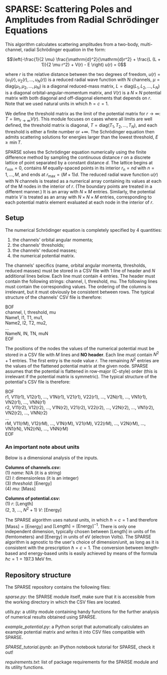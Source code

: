 # SPARSE: Scattering Poles and Amplitudes from Radial Schrödinger Equations

This algorithm calculates scattering amplitudes from a two-body, multi-channel, radial Schrödinger equation in the form:

$$\left(-\frac{1}{2 \mu} \frac{\mathrm{d}^2}{\mathrm{d}r^2} + \frac{L (L + 1)}{2 \mu r^2} + V(r) - E \right) u(r) = 0$$

where $r$ is the relative distance between the two degrees of freedom,
$u(r)=(u_1(r),u_2(r),\dots,u_N(r))$ is a reduced radial wave function with N channels,
$\mu = \mathrm{diag}(\mu_1, \mu_2, \dots, \mu_N)$ is a diagonal reduced-mass matrix,
$L=\mathrm{diag}(L_1, L_2, \dots, L_N)$ is a diagonal orbital-angular-momentum matrix,
and $V(r)$ is a $N \times N$ potential matrix with both diagonal and off-diagonal elements that depends on $r$.
Note that we used natural units in which $\hbar=c=1$.

We define the threshold matrix as the limit of the potential matrix for $r\to\infty$: $T=\lim_{r\to\infty}V(r)$.
This module focuses on cases where all limits are well defined,
the threshold matrix is diagonal, $T=\mathrm{diag}(T_1,T_2,\dots,T_N)$, and each threshold is either a finite number or $+\infty$.
The Schrödinger equation then admits scattering solutions for energies larger than the lowest threshold, $E \geq \min T$.

SPARSE solves the Schrödinger equation numerically using the finite difference method by sampling the continuous distance $r$ on a discrete
lattice of point separated by a constant distance $d$. The lattice begins at $r_\text{min}=0$, contains $M$ equally-spaced points in its interior
$r_n=n d$ with $n=1,\dots,M$, and ends at $r_\text{max}=(M+1) d$.
The reduced radial wave function $u(r)$ with N channels is treated as a numerical array containing its values at each of the M nodes in the interior of $r$.
(The boundary points are treated in a different manner.)
It is an array with $N \times M$ entries. Similarly, the potential matrix $V$ is treated as an array with $N \times N \times M$ entries, corresponding to
each potential matrix element evaluated at each node in the interior of $r$.

## Setup

The numerical Schrödinger equation is completely specified by 4 quantities:  
1. the channels' orbital angular momenta;
2. the channels' thresholds;
3. the channels' reduced masses;
4. the numerical potential matrix.

The channels' specifics (name, orbital angular momenta, thresholds, reduced masses) must be stored in a CSV file with 1 line of header and $N$ additional lines below.
Each line must contain 4 entries.
The header must contain the following strings: channel, l, threshold, mu.
The following lines must contain the corresponding values.
The ordering of the columns is irrelevant, but it must obviously be consistent between rows.
The typical structure of the channels' CSV file is therefore:

BOF  
channel, l, threshold, mu  
Name1, l1, T1, mu1,  
Name2, l2, T2, mu2,  
...  
NameN, lN, TN, muN  
EOF  

The positions of the nodes the values of the numerical potential must be stored in a CSV file with $M$ lines and **NO header**.
Each line must contain $N^2 + 1$ entries.
The first entry is the node value $r$.
The remaining $N^2$ entries are the values of the flattened potential matrix at the given node.
SPARSE assumes that the potential is flattened in row-major (C-style) order
(this is irrelevant if the potential matrix is symmetric).
The typical structure of the potential's CSV file is therefore:

BOF  
r1, V11(r1), V12(r1), ..., V1N(r1), V21(r1), V22(r1), ..., V2N(r1), ..., VN1(r1), VN2(r1), ..., VNN(r1)  
r2, V11(r2), V12(r2), ..., V1N(r2), V21(r2), V22(r2), ..., V2N(r2), ..., VN1(r2), VN2(r2), ..., VNN(r2)  
...  
rM, V11(rM), V12(rM), ..., V1N(rM), V21(rM), V22(rM), ..., V2N(rM), ..., VN1(rN), VN2(rN), ..., VNN(rM)  
EOF

### An important note about units

Below is a dimensional analysis of the inputs.

**Columns of channels.csv:**  
(1) *name*: N/A (it is a string)  
(2) *l*: dimensionless (it is an integer)  
(3) *threshold*: [Energy]  
(4) *mu*: [Mass]  

**Columns of potential.csv:**  
(1) *r*: [Length]  
(2, 3, ..., $N^2 + 1$) *V*: [Energy]  

The SPARSE algorithm uses natural units, in which $\hbar=c=1$ and therefore $[\text{Mass}]=[\text{Energy}]$ and $[\text{Length}]=[\text{Energy}]^{-1}$.
There is only one independent dimension, typically chosen between [Length] in units of fm (femtometers) and [Energy] in units of eV (electron Volts).
The SPARSE algorithm is agnostic to the user's choice of dimension/unit, as long as it is consistent with the prescription $\hbar=c=1$.
The conversion between length-based and energy-based units is easily achieved by means of the formula $\hbar c = 1 = 197.3$ MeV fm.

## Repository structure

The SPARSE repository contains the following files:

*sparse.py*: the SPARSE module itself, make sure that it is accessible from the working directory in which the CSV files are located.

*utils.py*: a utility module containing handy functions for the further analysis of numerical results obtained using SPARSE.

*example_potential.py*: a Python script that automatically calculates an example potential matrix and writes it into CSV files compatible with SPARSE.

*SPARSE_tutorial.ipynb*: an IPython notebook tutorial for SPARSE, check it out!

*requirements.txt*: list of package requirements for the SPARSE module and its utility functions.
